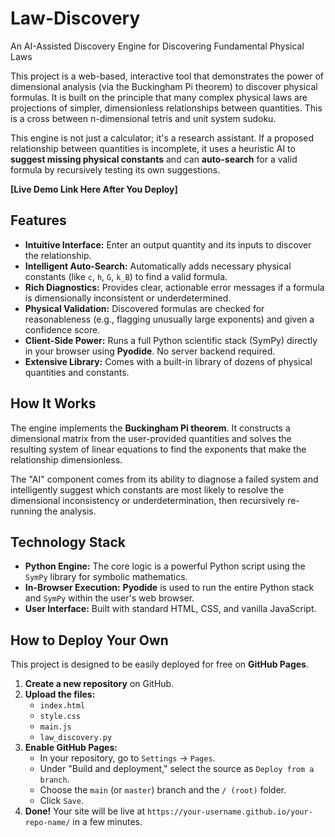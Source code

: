 # Law-Discovery

An AI-Assisted Discovery Engine for Discovering Fundamental Physical Laws


This project is a web-based, interactive tool that demonstrates the power of dimensional analysis (via the Buckingham Pi theorem) to discover physical formulas. It is built on the principle that many complex physical laws are projections of simpler, dimensionless relationships between quantities.  This is a cross between n-dimensional tetris and unit system sudoku. 

This engine is not just a calculator; it's a research assistant. If a proposed relationship between quantities is incomplete, it uses a heuristic AI to **suggest missing physical constants** and can **auto-search** for a valid formula by recursively testing its own suggestions.

**[Live Demo Link Here After You Deploy]**

## Features

-   **Intuitive Interface:** Enter an output quantity and its inputs to discover the relationship.
-   **Intelligent Auto-Search:** Automatically adds necessary physical constants (like `c`, `h`, `G`, `k_B`) to find a valid formula.
-   **Rich Diagnostics:** Provides clear, actionable error messages if a formula is dimensionally inconsistent or underdetermined.
-   **Physical Validation:** Discovered formulas are checked for reasonableness (e.g., flagging unusually large exponents) and given a confidence score.
-   **Client-Side Power:** Runs a full Python scientific stack (SymPy) directly in your browser using **Pyodide**. No server backend required.
-   **Extensive Library:** Comes with a built-in library of dozens of physical quantities and constants.

## How It Works

The engine implements the **Buckingham Pi theorem**. It constructs a dimensional matrix from the user-provided quantities and solves the resulting system of linear equations to find the exponents that make the relationship dimensionless.

The "AI" component comes from its ability to diagnose a failed system and intelligently suggest which constants are most likely to resolve the dimensional inconsistency or underdetermination, then recursively re-running the analysis.

## Technology Stack

-   **Python Engine:** The core logic is a powerful Python script using the `SymPy` library for symbolic mathematics.
-   **In-Browser Execution:** **Pyodide** is used to run the entire Python stack and `SymPy` within the user's web browser.
-   **User Interface:** Built with standard HTML, CSS, and vanilla JavaScript.

## How to Deploy Your Own

This project is designed to be easily deployed for free on **GitHub Pages**.

1.  **Create a new repository** on GitHub.
2.  **Upload the files:**
    -   `index.html`
    -   `style.css`
    -   `main.js`
    -   `law_discovery.py`
3.  **Enable GitHub Pages:**
    -   In your repository, go to `Settings` -> `Pages`.
    -   Under "Build and deployment," select the source as `Deploy from a branch`.
    -   Choose the `main` (or `master`) branch and the `/ (root)` folder.
    -   Click `Save`.
4.  **Done!** Your site will be live at `https://your-username.github.io/your-repo-name/` in a few minutes.
